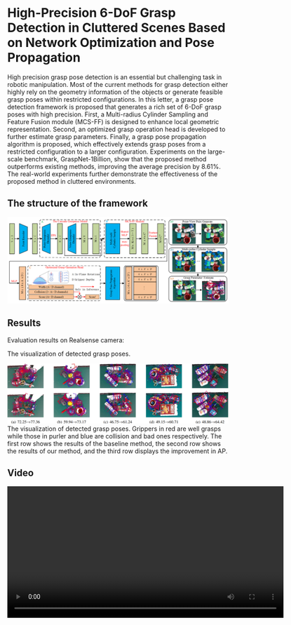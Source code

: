 # High-Precision 6-DoF Grasp Detection in Cluttered Scenes Based on Network Optimization and Pose Propagation

High precision grasp pose detection is an essential but challenging task in robotic manipulation. Most of the current methods for grasp detection either highly rely on the geometry information of the objects or generate feasible grasp poses within restricted configurations. In this letter, a grasp pose detection framework is proposed that generates a rich set of 6-DoF grasp poses with high precision. First, a Multi-radius Cylinder Sampling and Feature Fusion module (MCS-FF) is designed to enhance local geometric representation. Second, an optimized grasp operation head is developed to further estimate grasp parameters. Finally, a grasp pose propagation algorithm is proposed, which effectively extends grasp poses from a restricted configuration to a larger configuration. Experiments on the large-scale benchmark, GraspNet-1Billion, show that the proposed method outperforms existing methods, improving the average precision by 8.61%. The real-world experiments further demonstrate the effectiveness of the proposed method in cluttered environments.

The structure of the framework
-----

![image](https://github.com/WenJunTang2000/6-DoF-Grasp/blob/main/img/structure.png)

Results
-----
Evaluation results on Realsense camera:

The visualization of detected grasp poses. 

![image](https://github.com/WenJunTang2000/6-DoF-Grasp/blob/main/img/vis.png)
The visualization of detected grasp poses. Grippers in red are well grasps while those in purler and blue are collision and bad ones respectively. The first row shows the results of the baseline method, the second row shows the results of our method, and the third row displays the improvement in AP.

Video
-----
<video width="630" height="300" src="https://user-images.githubusercontent.com/126239/151127893-5c98ba8d-c431-4a25-bb1f-e0b33645a2b6.mp4"></video>
